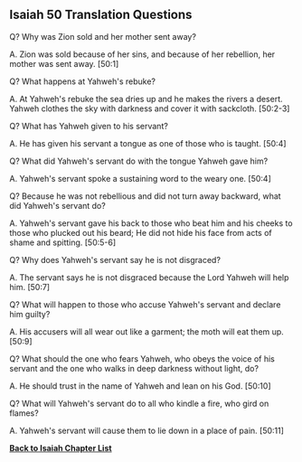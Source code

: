 ## Isaiah 50 Translation Questions ##

Q? Why was Zion sold and her mother sent away?

A. Zion was sold because of her sins, and because of her rebellion, her mother was sent away. [50:1]

Q? What happens at Yahweh's rebuke?

A. At Yahweh's rebuke the sea dries up and he makes the rivers a desert. Yahweh clothes the sky with darkness and cover it with sackcloth. [50:2-3]

Q? What has Yahweh given to his servant?

A. He has given his servant a tongue as one of those who is taught. [50:4]

Q? What did Yahweh's servant do with the tongue Yahweh gave him?

A. Yahweh's servant spoke a sustaining word to the weary one. [50:4]

Q? Because he was not rebellious and did not turn away backward, what did Yahweh's servant do?

A. Yahweh's servant gave his back to those who beat him and his cheeks to those who plucked out his beard; He did not hide his face from acts of shame and spitting. [50:5-6]

Q? Why does Yahweh's servant say he is not disgraced?

A. The servant says he is not disgraced because the Lord Yahweh will help him. [50:7]

Q? What will happen to those who accuse Yahweh's servant and declare him guilty?

A. His accusers will all wear out like a garment; the moth will eat them up. [50:9]

Q? What should the one who fears Yahweh, who obeys the voice of his servant and the one who walks in deep darkness without light, do?

A. He should trust in the name of Yahweh and lean on his God. [50:10]

Q? What will Yahweh's servant do to all who kindle a fire, who gird on flames?

A. Yahweh's servant will cause them to lie down in a place of pain. [50:11]

__[Back to Isaiah Chapter List](./)__

